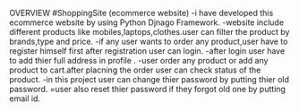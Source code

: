OVERVIEW
#ShoppingSite (ecommerce website)
-i have developed this ecommerce website by using Python Djnago Framework.
-website include different products like mobiles,laptops,clothes.user can filter the product by brands,type and price.
-if any user wants to order any product,user have to register himself first after registration user can login.
-after login user have to add thier full address in profile .
-user order any product or add any product to cart.after placning the order user can check status of the product.
-in this project user can change thier password by putting thier old password.
=user also reset thier password if they forgot old one by putting email id.







